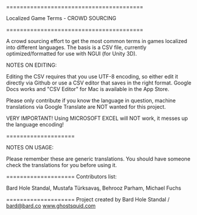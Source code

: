 ========================================

Localized Game Terms - CROWD SOURCING

========================================

A crowd sourcing effort to get the most common terms in games localized into different languages. 
The basis is a CSV file, currently optimized/formatted for use with NGUI (for Unity 3D).

NOTES ON EDITING:

Editing the CSV requires that you use UTF-8 encoding, so either edit it directly via Github or use a CSV editor that saves in the right format. Google Docs works and "CSV Editor" for Mac is available in the App Store.

Please only contribute if you know the language in question, machine translations via Google Translate are NOT wanted for this project.

VERY IMPORTANT!
Using MICROSOFT EXCEL will NOT work, it messes up the language encoding!


====================

NOTES ON USAGE:

Please remember these are generic translations. You should have someone check the translations for you before using it.

====================
Contributors list:

Bard Hole Standal, Mustafa Türksavaş, Behrooz Parham, Michael Fuchs


====================
Project created by Bard Hole Standal / bard@bard.co 
www.ghostsquid.com
